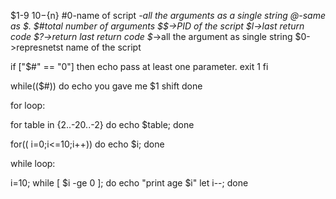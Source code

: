 $1-9
$10-${n}
#0-name of script
*-all the arguments as a single string
@-same as $.
$#total number of arguments
$$->PID of the script
$l->last return code
$?->return last return code
$*->all the  argument as single string
$0->represnetst name of the script



if  ["$#" == "0"]
then
  echo pass  at least one parameter.
  exit 1
fi

while(($#))
 do
   echo you gave me $1
   shift
 done


for loop:


for table in {2..-20..-2}
do 
echo $table;
done


for(( i=0;i<=10;i++))
do 
echo $i;
done

while loop:

i=10;
 while [ $i -ge 0 ];
do
echo "print age $i"
let i--;
done

